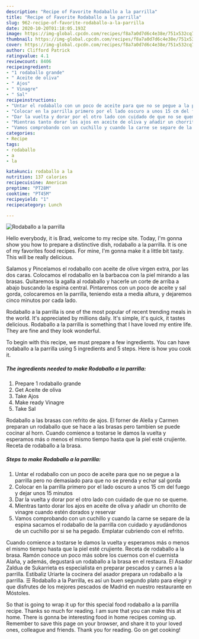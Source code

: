 ```yaml
---
description: "Recipe of Favorite Rodaballo a la parrilla"
title: "Recipe of Favorite Rodaballo a la parrilla"
slug: 962-recipe-of-favorite-rodaballo-a-la-parrilla
date: 2020-10-20T01:18:05.193Z
image: https://img-global.cpcdn.com/recipes/f8a7a0d7d6c4e38e/751x532cq70/rodaballo-a-la-parrilla-foto-principal.jpg
thumbnail: https://img-global.cpcdn.com/recipes/f8a7a0d7d6c4e38e/751x532cq70/rodaballo-a-la-parrilla-foto-principal.jpg
cover: https://img-global.cpcdn.com/recipes/f8a7a0d7d6c4e38e/751x532cq70/rodaballo-a-la-parrilla-foto-principal.jpg
author: Clifford Patrick
ratingvalue: 4.1
reviewcount: 8406
recipeingredient:
- "1 rodaballo grande"
- " Aceite de oliva"
- " Ajos"
- " Vinagre"
- " Sal"
recipeinstructions:
- "Untar el rodaballo con un poco de aceite para que no se pegue a la parrilla pero no demasiado para que no se prenda y echar sal gorda"
- "Colocar en la parrilla primero por el lado oscuro a unos 15 cm del fuego y dejar unos 15 minutos"
- "Dar la vuelta y dorar por el otro lado con cuidado de que no se queme."
- "Mientras tanto dorar los ajos en aceite de oliva y añadir un chorrito de vinagre cuando estén dorados y reservar"
- "Vamos comprobando con un cuchillo y cuando la carne se separe de la espina sacamos el rodaballo de la parrilla con cuidado y ayudándonos de un cuchillo por si se ha pegado. Emplatar cubriendo con el refrito."
categories:
- Recipe
tags:
- rodaballo
- a
- la

katakunci: rodaballo a la 
nutrition: 137 calories
recipecuisine: American
preptime: "PT28M"
cooktime: "PT45M"
recipeyield: "1"
recipecategory: Lunch

---
```



![Rodaballo a la parrilla](https://img-global.cpcdn.com/recipes/f8a7a0d7d6c4e38e/751x532cq70/rodaballo-a-la-parrilla-foto-principal.jpg)

Hello everybody, it is Brad, welcome to my recipe site. Today, I'm gonna show you how to prepare a distinctive dish, rodaballo a la parrilla. It is one of my favorites food recipes. For mine, I'm gonna make it a little bit tasty. This will be really delicious.

Salamos y Pincelamos el rodaballo con aceite de olive virgen extra, por las dos caras. Colocamos el rodaballo en la barbacoa con la piel mirando a las brasas. Quitaremos la agalla al rodaballo y hacerle un corte de arriba a abajo buscando la espina central. Pintaremos con un poco de aceite y sal gorda, colocaremos en la parrilla, teniendo esta a media altura, y dejaremos cinco minutos por cada lado.

Rodaballo a la parrilla is one of the most popular of recent trending meals in the world. It's appreciated by millions daily. It's simple, it's quick, it tastes delicious. Rodaballo a la parrilla is something that I have loved my entire life. They are fine and they look wonderful.


To begin with this recipe, we must prepare a few ingredients. You can have rodaballo a la parrilla using 5 ingredients and 5 steps. Here is how you cook it.

<!--inarticleads1-->

##### The ingredients needed to make Rodaballo a la parrilla:

1. Prepare 1 rodaballo grande
1. Get  Aceite de oliva
1. Take  Ajos
1. Make ready  Vinagre
1. Take  Sal


Rodaballo a las brasas con refrito de ajos. El forner de Alella y Carmen preparan un rodaballo que se hace a las brasas pero tambien se puede cocinar al horn. Cuando comience a tostarse le damos la vuelta y esperamos más o menos el mismo tiempo hasta que la piel esté crujiente. Receta de rodaballo a la brasa. 

<!--inarticleads2-->

##### Steps to make Rodaballo a la parrilla:

1. Untar el rodaballo con un poco de aceite para que no se pegue a la parrilla pero no demasiado para que no se prenda y echar sal gorda
1. Colocar en la parrilla primero por el lado oscuro a unos 15 cm del fuego y dejar unos 15 minutos
1. Dar la vuelta y dorar por el otro lado con cuidado de que no se queme.
1. Mientras tanto dorar los ajos en aceite de oliva y añadir un chorrito de vinagre cuando estén dorados y reservar
1. Vamos comprobando con un cuchillo y cuando la carne se separe de la espina sacamos el rodaballo de la parrilla con cuidado y ayudándonos de un cuchillo por si se ha pegado. Emplatar cubriendo con el refrito.


Cuando comience a tostarse le damos la vuelta y esperamos más o menos el mismo tiempo hasta que la piel esté crujiente. Receta de rodaballo a la brasa. Ramón conoce un poco más sobre los cuernos con el cuernista Alaña, y además, degustará un rodaballo a la brasa en el restaura. El Asador Zaldua de Sukarrieta es especialista en preparar pescados y carnes a la parrilla. Estibaliz Uriarte la cocinera del asador prepara un rodaballo a la parrilla. ☰ Rodaballo a la Parrilla, es así un buen segundo plato para elegir y que disfrutes de los mejores pescados de Madrid en nuestro restaurante en Móstoles. 

So that is going to wrap it up for this special food rodaballo a la parrilla recipe. Thanks so much for reading. I am sure that you can make this at home. There is gonna be interesting food in home recipes coming up. Remember to save this page on your browser, and share it to your loved ones, colleague and friends. Thank you for reading. Go on get cooking!
